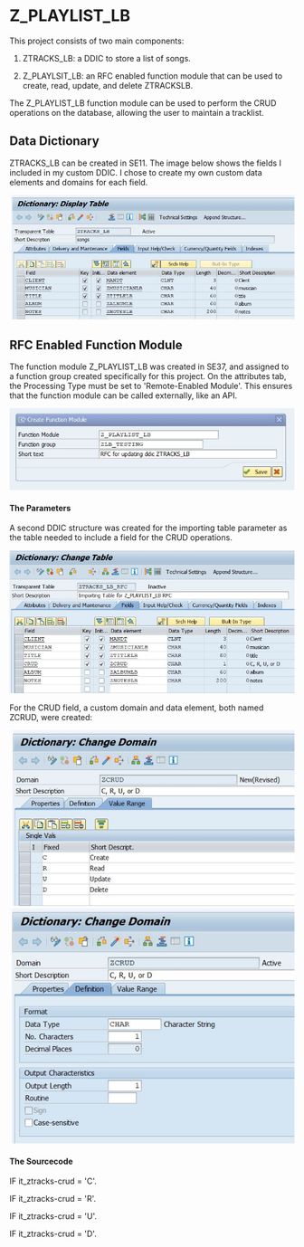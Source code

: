 # Z_PLAYLIST_LB

This project consists of two main components:

1. ZTRACKS_LB: a DDIC to store a list of songs.

2. Z_PLAYLSIT_LB: an RFC enabled function module that can be used to create, read, update, and delete ZTRACKSLB. 

The Z_PLAYLIST_LB function module can be used to perform the CRUD operations on the database, allowing the user to maintain a tracklist.

## Data Dictionary

ZTRACKS_LB can be created in SE11. The image below shows the fields I included in my custom DDIC. I chose to create my own custom data elements and domains for each field.

![](ztracks_lb-ddic.JPG)

## RFC Enabled Function Module

The function module Z_PLAYLIST_LB was created in SE37, and assigned to a function group created specifically for this project. On the attributes tab, the Processing Type must be set to 'Remote-Enabled Module'. This ensures that the function module can be called externally, like an API.

![](createFM.JPG)

#### The Parameters

A second DDIC structure was created for the importing table parameter as the table needed to include a field for the CRUD operations. 

![](rfcddic.JPG)

For the CRUD field, a custom domain and data element, both named ZCRUD, were created:

![](zcruddomain.JPG) ![](zcruddomain1.JPG)

#### The Sourcecode 

IF it_ztracks-crud = 'C'.

IF it_ztracks-crud = 'R'.

IF it_ztracks-crud = 'U'.

IF it_ztracks-crud = 'D'.
